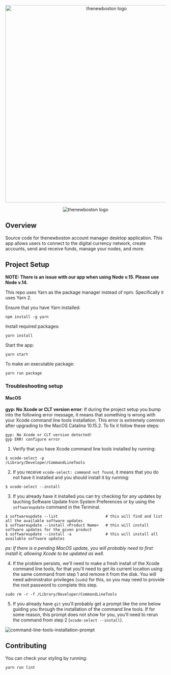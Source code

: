 <p align="center">
  <img alt="thenewboston logo" src="https://i.imgur.com/C8uhI2q.png" width="620">
</p>

<p align="center">
  <img alt="thenewboston logo" src="https://i.imgur.com/8bY8yCE.png">
</p>

## Overview

Source code for thenewboston account manager desktop application. This app allows users to connect to the digital
currency network, create accounts, send and receive funds, manage your nodes, and more.

## Project Setup

<b>NOTE: There is an issue with our app when using Node v.15. Please use Node v.14.</b>

This repo uses Yarn as the package manager instead of npm. Specifically it uses Yarn 2.

Ensure that you have Yarn installed:

```
npm install -g yarn
```

Install required packages:

```
yarn install
```

Start the app:

```
yarn start
```

To make an executable package:

```
yarn run package
```

### Troubleshooting setup

#### MacOS

**gyp: No Xcode or CLT version error**: If during the project setup you bump into the following error message, it means that something is wrong with your Xcode command line tools installation. This error is extremely common after upgrading to the MacOS Catalina 10.15.2. To fix it follow these steps:

```
gyp: No Xcode or CLT version detected!
gyp ERR! configure error
```

1. Verify that you have Xcode command line tools installed by running:

```
$ xcode-select -p
/Library/Developer/CommandLineTools
```

2. If you receive `xcode-select: command not found`, it means that you do not have it installed and you should install it by running:

```
$ xcode-select --install
```

3. If you already have it installed you can try checking for any updates by lauching Software Update from System Preferences or by using the `softwareupdate` command in the Terminal.

```
$ softwareupdate --list                     # this will find and list all the available software updates
$ softwareupdate --install <Product Name>   # this will install software updates for the given product
$ softwareupdate --install -a               # this will install all available software updates
```

_ps: If there is a pending MacOS update, you will probably need to first install it, allowing Xcode to be updated as well._

4. If the problem persists, we'll need to make a fresh install of the Xcode command line tools, for that you'll need to get its current location using the same command from step 1 and remove it from the disk. You will need administrator privileges (`sudo`) for this, so you may need to provide the root password to complete this step.

```
sudo rm -r -f /Library/Developer/CommandLineTools
```

5. If you already have `git` you'll probably get a prompt like the one below guiding you through the installation of the command line tools. If for some reason, this prompt does not show for you, you'll need to rerun the command from step 2 (`xcode-select --install`).

![command-line-tools-installation-prompt](https://miro.medium.com/max/700/0*s8rdlR3j3xVHcl95)

## Contributing

You can check your styling by running:

```
yarn run lint
```
